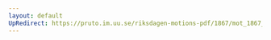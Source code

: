 ```yaml
---
layout: default
UpRedirect: https://pruto.im.uu.se/riksdagen-motions-pdf/1867/mot_1867__ak__84/mot_1867__ak__84-004.pdf
---
```

